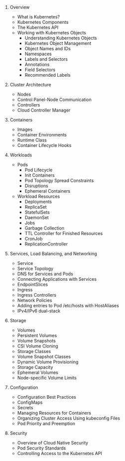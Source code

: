 1. Overview
    * What is Kubernetes?
    * Kubernetes Components
    * The Kubernetes API
    * Working with Kubernetes Objects
        * Understanding Kubernetes Objects
        * Kubernetes Object Management
        * Object Names and IDs
        * Namespaces
        * Labels and Selectors
        * Annotations
        * Field Selectors
        * Recommended Labels

2. Cluster Architecture
    * Nodes
    * Control Panel-Node Communication
    * Controllers
    * Cloud Controller Manager

3. Containers
    * Images
    * Container Environments
    * Runtime Class
    * Container Lifecycle Hooks

4. Workloads
    * Pods
        * Pod Lifecycle
        * Init Containers
        * Pod Topology Spread Constraints
        * Disruptions
        * Ephemeral Containers
    * Workload Resources
        * Deployments
        * ReplicaSet
        * StatefulSets
        * DaemonSet
        * Jobs
        * Garbage Collection
        * TTL Controller for Finished Resources
        * CronJob
        * ReplicationController

5. Services, Load Balancing, and Networking
    * Service
    * Service Topology
    * DNS for Services and Pods
    * Connecting Applications with Services
    * EndpointSlices
    * Ingress
    * Ingress Controllers
    * Network Policies
    * Adding entries to Pod /etc/hosts with HostAliases
    * IPv4/IPv6 dual-stack

6. Storage
    * Volumes
    * Persistent Volumes
    * Volume Snapshots
    * CSI Volume Cloning
    * Storage Classes
    * Volume Snapshot Classes
    * Dynamic Volume Provisioning
    * Storage Capacity
    * Ephemeral Volumes
    * Node-specific Volume Limits

7. Configuration
    * Configuration Best Practices
    * ConfigMaps
    * Secrets
    * Managing Resources for Containers
    * Organizing Cluster Access Using kubeconfig Files
    * Pod Priority and Preemption

8. Security
    * Overview of Cloud Native Security
    * Pod Security Standards
    * Controlling Access to the Kubernetes API